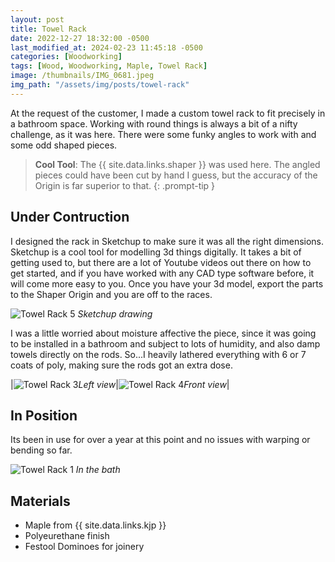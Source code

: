 ```yaml
---
layout: post
title: Towel Rack
date: 2022-12-27 18:32:00 -0500
last_modified_at: 2024-02-23 11:45:18 -0500
categories: [Woodworking]
tags: [Wood, Woodworking, Maple, Towel Rack]
image: /thumbnails/IMG_0681.jpeg
img_path: "/assets/img/posts/towel-rack"
---
```


At the request of the customer, I made a custom towel rack to fit precisely in a bathroom space.  Working with round things is always a bit of a nifty challenge, as it was here.  There were some funky angles to work with and some odd shaped pieces.  

>**Cool Tool**: The {{ site.data.links.shaper }} was used here.  The angled pieces could have been cut by hand I guess, but the accuracy of the Origin is far superior to that.
{: .prompt-tip }

## Under Contruction

I designed the rack in Sketchup to make sure it was all the right dimensions.  Sketchup is a cool tool for modelling 3d things digitally.  It takes a bit of getting used to, but there are a lot of Youtube videos out there on how to get started, and if you have worked with any CAD type software before, it will come more easy to you.  Once you have your 3d model, export the parts to the Shaper Origin and you are off to the races.  

![Towel Rack 5][Towel Rack 5]
_Sketchup drawing_

I was a little worried about moisture affective the piece, since it was going to be installed in a bathroom and subject to lots of humidity, and also damp towels directly on the rods.  So...I heavily lathered everything with 6 or 7 coats of poly, making sure the rods got an extra dose.

|![Towel Rack 3][Towel Rack 3]_Left view_|![Towel Rack 4][Towel Rack 4]_Front view_|

## In Position

Its been in use for over a year at this point and no issues with warping or bending so far.  

![Towel Rack 1][Towel Rack 1]
_In the bath_

## Materials

- Maple from {{ site.data.links.kjp }}
- Polyeurethane finish
- Festool Dominoes for joinery

[Towel Rack 1]: IMG_0681.jpeg
[Towel Rack 3]: IMG_0677.jpeg
[Towel Rack 4]: IMG_0678.jpeg
[Towel Rack 5]: towel-rack-sketchup.jpeg
